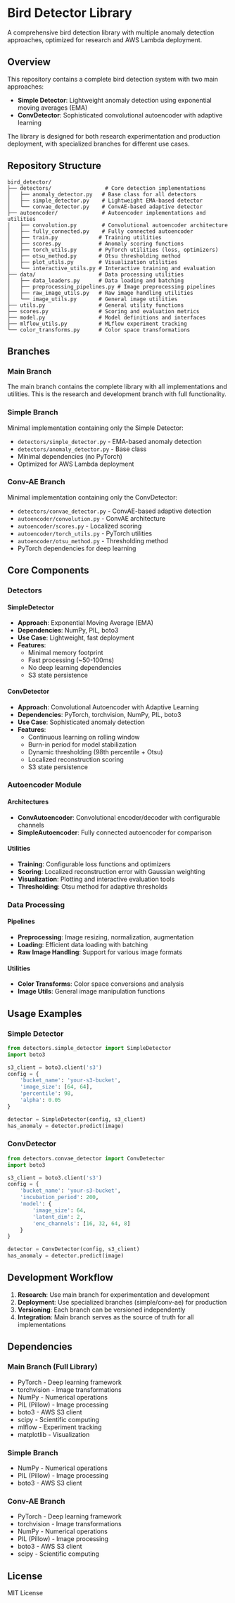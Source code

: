# Bird Detector Library

A comprehensive bird detection library with multiple anomaly detection approaches, optimized for research and AWS Lambda deployment.

## Overview

This repository contains a complete bird detection system with two main approaches:
- **Simple Detector**: Lightweight anomaly detection using exponential moving averages (EMA)
- **ConvDetector**: Sophisticated convolutional autoencoder with adaptive learning

The library is designed for both research experimentation and production deployment, with specialized branches for different use cases.

## Repository Structure

```
bird_detector/
├── detectors/                 # Core detection implementations
│   ├── anomaly_detector.py   # Base class for all detectors
│   ├── simple_detector.py    # Lightweight EMA-based detector
│   └── convae_detector.py    # ConvAE-based adaptive detector
├── autoencoder/              # Autoencoder implementations and utilities
│   ├── convolution.py        # Convolutional autoencoder architecture
│   ├── fully_connected.py    # Fully connected autoencoder
│   ├── train.py             # Training utilities
│   ├── scores.py            # Anomaly scoring functions
│   ├── torch_utils.py       # PyTorch utilities (loss, optimizers)
│   ├── otsu_method.py       # Otsu thresholding method
│   ├── plot_utils.py        # Visualization utilities
│   └── interactive_utils.py # Interactive training and evaluation
├── data/                    # Data processing utilities
│   ├── data_loaders.py      # Data loading and batching
│   ├── preprocessing_pipelines.py # Image preprocessing pipelines
│   ├── raw_image_utils.py   # Raw image handling utilities
│   └── image_utils.py       # General image utilities
├── utils.py                 # General utility functions
├── scores.py                # Scoring and evaluation metrics
├── model.py                 # Model definitions and interfaces
├── mlflow_utils.py          # MLflow experiment tracking
└── color_transforms.py      # Color space transformations
```

## Branches

### Main Branch
The main branch contains the complete library with all implementations and utilities. This is the research and development branch with full functionality.

### Simple Branch
Minimal implementation containing only the Simple Detector:
- `detectors/simple_detector.py` - EMA-based anomaly detection
- `detectors/anomaly_detector.py` - Base class
- Minimal dependencies (no PyTorch)
- Optimized for AWS Lambda deployment

### Conv-AE Branch
Minimal implementation containing only the ConvDetector:
- `detectors/convae_detector.py` - ConvAE-based adaptive detection
- `autoencoder/convolution.py` - ConvAE architecture
- `autoencoder/scores.py` - Localized scoring
- `autoencoder/torch_utils.py` - PyTorch utilities
- `autoencoder/otsu_method.py` - Thresholding method
- PyTorch dependencies for deep learning

## Core Components

### Detectors

#### SimpleDetector
- **Approach**: Exponential Moving Average (EMA)
- **Dependencies**: NumPy, PIL, boto3
- **Use Case**: Lightweight, fast deployment
- **Features**: 
  - Minimal memory footprint
  - Fast processing (~50-100ms)
  - No deep learning dependencies
  - S3 state persistence

#### ConvDetector
- **Approach**: Convolutional Autoencoder with Adaptive Learning
- **Dependencies**: PyTorch, torchvision, NumPy, PIL, boto3
- **Use Case**: Sophisticated anomaly detection
- **Features**:
  - Continuous learning on rolling window
  - Burn-in period for model stabilization
  - Dynamic thresholding (98th percentile + Otsu)
  - Localized reconstruction scoring
  - S3 state persistence

### Autoencoder Module

#### Architectures
- **ConvAutoencoder**: Convolutional encoder/decoder with configurable channels
- **SimpleAutoencoder**: Fully connected autoencoder for comparison

#### Utilities
- **Training**: Configurable loss functions and optimizers
- **Scoring**: Localized reconstruction error with Gaussian weighting
- **Visualization**: Plotting and interactive evaluation tools
- **Thresholding**: Otsu method for adaptive thresholds

### Data Processing

#### Pipelines
- **Preprocessing**: Image resizing, normalization, augmentation
- **Loading**: Efficient data loading with batching
- **Raw Image Handling**: Support for various image formats

#### Utilities
- **Color Transforms**: Color space conversions and analysis
- **Image Utils**: General image manipulation functions

## Usage Examples

### Simple Detector
```python
from detectors.simple_detector import SimpleDetector
import boto3

s3_client = boto3.client('s3')
config = {
    'bucket_name': 'your-s3-bucket',
    'image_size': [64, 64],
    'percentile': 98,
    'alpha': 0.05
}

detector = SimpleDetector(config, s3_client)
has_anomaly = detector.predict(image)
```

### ConvDetector
```python
from detectors.convae_detector import ConvDetector
import boto3

s3_client = boto3.client('s3')
config = {
    'bucket_name': 'your-s3-bucket',
    'incubation_period': 200,
    'model': {
        'image_size': 64,
        'latent_dim': 2,
        'enc_channels': [16, 32, 64, 8]
    }
}

detector = ConvDetector(config, s3_client)
has_anomaly = detector.predict(image)
```

## Development Workflow

1. **Research**: Use main branch for experimentation and development
2. **Deployment**: Use specialized branches (simple/conv-ae) for production
3. **Versioning**: Each branch can be versioned independently
4. **Integration**: Main branch serves as the source of truth for all implementations

## Dependencies

### Main Branch (Full Library)
- PyTorch - Deep learning framework
- torchvision - Image transformations
- NumPy - Numerical operations
- PIL (Pillow) - Image processing
- boto3 - AWS S3 client
- scipy - Scientific computing
- mlflow - Experiment tracking
- matplotlib - Visualization

### Simple Branch
- NumPy - Numerical operations
- PIL (Pillow) - Image processing
- boto3 - AWS S3 client

### Conv-AE Branch
- PyTorch - Deep learning framework
- torchvision - Image transformations
- NumPy - Numerical operations
- PIL (Pillow) - Image processing
- boto3 - AWS S3 client
- scipy - Scientific computing

## License

MIT License 